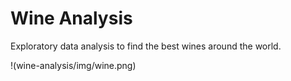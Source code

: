 
# Wine Analysis
Exploratory data analysis to find the best wines around the world.

!(wine-analysis/img/wine.png)

